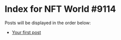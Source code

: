 # Index for NFT World #9114
Posts will be displayed in the order below:

- [Your first post](./001-first.md)

